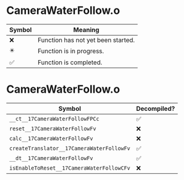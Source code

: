 # CameraWaterFollow.o
| Symbol | Meaning 
| ------------- | ------------- 
| :x: | Function has not yet been started. 
| :eight_pointed_black_star: | Function is in progress. 
| :white_check_mark: | Function is completed. 


# CameraWaterFollow.o
| Symbol | Decompiled? |
| ------------- | ------------- |
| `__ct__17CameraWaterFollowFPCc` | :white_check_mark: |
| `reset__17CameraWaterFollowFv` | :x: |
| `calc__17CameraWaterFollowFv` | :x: |
| `createTranslator__17CameraWaterFollowFv` | :white_check_mark: |
| `__dt__17CameraWaterFollowFv` | :white_check_mark: |
| `isEnableToReset__17CameraWaterFollowCFv` | :x: |
